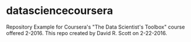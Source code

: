 # datasciencecoursera
Repository Example for Coursera's "The Data Scientist's Toolbox" course offered 2-2016. This repo created by David R. Scott on 2-22-2016.
